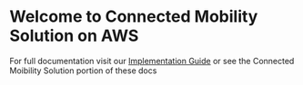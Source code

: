 # Welcome to Connected Mobility Solution on AWS

For full documentation visit our [Implementation Guide](https://docs.aws.amazon.com/solutions/latest/connected-mobility-solution-on-aws/solution-overview.html) or see the Connected Moibility Solution portion of these docs


